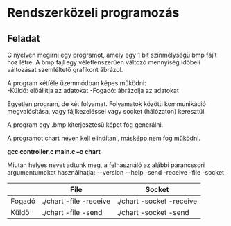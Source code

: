 # Rendszerközeli programozás
## Feladat
<p>C nyelven megírni egy programot, amely egy 1 bit színmélységű bmp fájlt hoz
létre.
A bmp fájl egy véletlenszerűen változó mennyiség időbeli változását
szemléltető grafikont ábrázol.</p>
A program kétféle üzemmódban képes működni:<br/>
-Küldő: előállítja az adatokat
-Fogadó: ábrázolja az adatokat

Egyetlen program, de két folyamat. Folyamatok közötti kommunikáció
megvalósítása, vagy fájlkezeléssel vagy socket (hálózaton) keresztül. 

A program egy .bmp kiterjesztésű képet fog generálni.

A programot chart néven kell elindítani, másképp nem fog működni.

**gcc controller.c main.c –o chart**

Miután helyes nevet adtunk meg, a felhasználó az alábbi parancssori
argumentumokat használhatja:
--version
--help
-send
-receive
-file
-socket

|               | File | Socket |
| ------------- | ------------- | ------------- |
| Fogadó | ./chart -file -receive  | ./chart -socket -receive  |
| Küldő  | ./chart -file -send  | ./chart -socket -send  |
